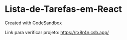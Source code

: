 # Lista-de-Tarefas-em-React
Created with CodeSandbox


Link para verificar projeto:  https://rx8r4n.csb.app/
